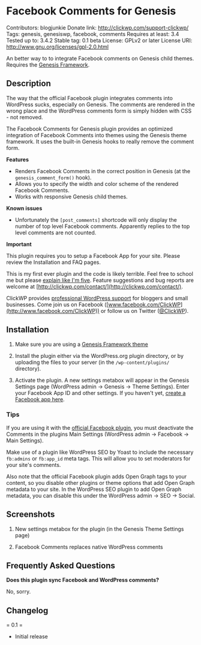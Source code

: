 # Facebook Comments for Genesis #
Contributors: blogjunkie
Donate link: http://clickwp.com/support-clickwp/
Tags: genesis, genesiswp, facebook, comments
Requires at least: 3.4
Tested up to: 3.4.2
Stable tag: 0.1 beta
License: GPLv2 or later
License URI: http://www.gnu.org/licenses/gpl-2.0.html

An better way to to integrate Facebook comments on Genesis child themes. Requires the <a href="http://clickwp.com/go/genesis">Genesis Framework</a>.

## Description ##

The way that the official Facebook plugin integrates comments into WordPress sucks, especially on Genesis. The comments are rendered in the wrong place and the WordPress comments form is simply hidden with CSS - not removed.

The Facebook Comments for Genesis plugin provides an optimized integration of Facebook Comments into themes using the Genesis theme framework. It uses the built-in Genesis hooks to really remove the comment form.

**Features**

* Renders Facebook Comments in the correct position in Genesis (at the `genesis_comment_form()` hook).
* Allows you to specify the width and color scheme of the rendered Facebook Comments.
* Works with responsive Genesis child themes.

**Known issues**

* Unfortunately the `[post_comments]` shortcode will only display the number of top level Facebook comments. Apparently replies to the top level comments are not counted.


**Important**

This plugin requires you to setup a Facebook App for your site. Please review the Installation and FAQ pages.


This is my first ever plugin and the code is likely terrible. Feel free to school me but please [explain like I'm five](http://www.reddit.com/r/explainlikeimfive/). Feature suggestions and bug reports are welcome at [http://clickwp.com/contact/](http://clickwp.com/contact/). 

ClickWP provides [professional WordPress support](http://clickwp.com/wordpress-support/) for bloggers and small businesses. Come join us on Facebook ([www.facebook.com/ClickWP](http://www.facebook.com/ClickWP)) or follow us on Twitter ([@ClickWP](http://twitter.com/clickwp)).


## Installation ##

1. Make sure you are using a [Genesis Framework theme](http://clickwp.com/go/genesis)

2. Install the plugin either via the WordPress.org plugin directory, or by uploading the files to your server (in the `/wp-content/plugins/` directory).

3. Activate the plugin. A new settings metabox will appear in the Genesis Settings page (WordPress admin → Genesis → Theme Settings). Enter your Facebook App ID and other settings. If you haven't yet, [create a Facebook app here](https://developers.facebook.com/apps).


### Tips ###

If you are using it with the [official Facebook plugin](http://wordpress.org/extend/plugins/facebook/), you must deactivate the Comments in the plugins Main Settings (WordPress admin → Facebook → Main Settings). 

Make use of a  plugin like WordPress SEO by Yoast to include the necessary `fb:admins` or `fb:app_id` meta tags. This will allow you to set moderators for your site's comments. 

Also note that the official Facebook plugin adds Open Graph tags to your content, so you disable other plugins or theme options that add Open Graph metadata to your site. In the WordPress SEO plugin to add Open Graph metadata, you can disable this under the WordPress admin → SEO → Social.



## Screenshots ##

1. New settings metabox for the plugin (in the Genesis Theme Settings page)

2. Facebook Comments replaces native WordPress comments



## Frequently Asked Questions ##

**Does this plugin sync Facebook and WordPress comments?**

No, sorry.



## Changelog ##

= 0.1 =
* Initial release